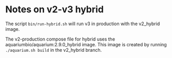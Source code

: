 # Notes on v2-v3 hybrid

The script `bin/run-hybrid.sh` will run v3 in production with the v2_hybrid image.

The v2-production compose file for hybrid uses the aquariumbio/aquarium:2.9.0_hybrid image.
This image is created by running `./aquarium.sh build` in the v2_hybrid branch.

